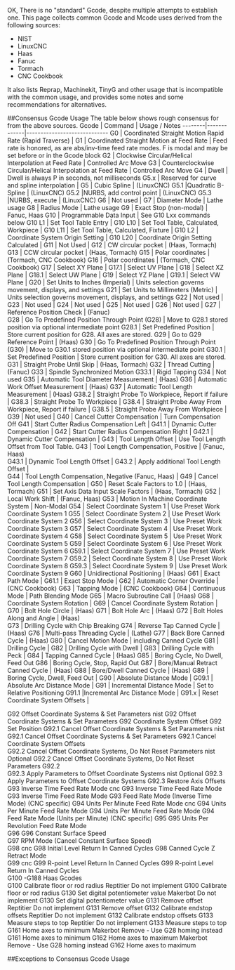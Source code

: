 OK, There is no "standard" Gcode, despite multiple attempts to establish one. This page collects common Gcode and Mcode uses derived from the following sources:

- NIST
- LinuxCNC
- Haas 
- Fanuc
- Tormach
- CNC Cookbook

It also lists Reprap, Machinekit, TinyG and other usage that is incompatible with the common usage, and provides some notes and some recommendations for alternatives.

##Consensus Gcode Usage
The table below shows rough consensus for from the above sources. 
	Gcode | Command | Usage / Notes
	--------|-------------|-----------------------------
	G0 | Coordinated Straight Motion Rapid Rate (Rapid Traverse) | 
	G1 | Coordinated Straight Motion at Feed Rate | Feed rate is honored, as are abs/inv-time feed rate modes. F is modal and may be set before or in the Gcode block
	G2 | Clockwise Circular/Helical Interpolation at Feed Rate | Controlled Arc Move
	G3 | Counterclockwise Circular/Helical Interpolation at Feed Rate | Controlled Arc Move
	G4 | Dwell | Dwell is always P in seconds, not milliseconds
	G5.x | Reserved for curve and spline  interpolation |
	G5 | Cubic Spline | (LinuxCNC)
	G5.1 |Quadratic B-Spline | (LinuxCNC)
	G5.2 |NURBS, add control point | (LinuxCNC)
	G5.3 |NURBS, execute | (LinuxCNC)
	G6 | Not used |
	G7 | Diameter Mode | Lathe usage
	G8 | Radius Mode | Lathe usage
	G9 | Exact Stop (non-modal) | Fanuc, Haas
	G10 | Programmable Data Input | See G10 Lxx commands below
	G10 L1 | Set Tool Table Entry |
	G10 L10 | Set Tool Table, Calculated, Workpiece |
	G10 L11 | Set Tool Table, Calculated, Fixture |
	G10 L2 | Coordinate System Origin Setting |
	G10 L20 | Coordinate Origin Setting Calculated |
	G11 | Not Used |
	G12 | CW circular pocket | (Haas, Tormach)
	G13 | CCW circular pocket | (Haas, Tormach) 
	G15 | Polar coordinates | (Tormach, CNC Cookbook)
	G16 | Polar coordinates | (Tormach, CNC Cookbook) 
	G17 | Select XY Plane |
	G17.1 | Select UV Plane | 
	G18 | Select XZ Plane |
	G18.1 | Select UW Plane | 
	G19 | Select YZ Plane |
	G19.1 | Select VW Plane | 
	G20 | Set Units to Inches (Imperial) | Units selection governs movement, displays, and settings
	G21 | Set Units to Millimeters (Metric) | Units selection governs movement, displays, and settings
	G22 | Not used |
	G23 | Not used |
	G24 | Not used |
	G25 | Not used |
	G26 | Not used |
	G27 | Reference Position Check | (Fanuc)	
	G28 | Go To Predefined Position Through Point (G28) | Move to G28.1 stored position via optional intermediate point
	G28.1 | Set Predefined Position | Store current position for G28. All axes are stored.
	G29 |  Go to G29 Reference Point | (Haas)
	G30 | Go To Predefined Position Through Point (G30) | Move to G30.1 stored position via optional intermediate point
	G30.1 | Set Predefined Position | Store current position for G30. All axes are stored.
	G31 | Straight Probe Until Skip | (Haas, Tormach)
	G32 | Thread Cutting | (Fanuc)
	G33 | Spindle Synchronized Motion
	G33.1 | Rigid Tapping
	G34 | Not used
	G35 | Automatic Tool Diameter Measurement | (Haas)
	G36 | Automatic Work Offset Measurement | (Haas)
	G37 | Automatic Tool Length Measurement | (Haas)
	G38.2 | Straight Probe To Workpiece, Report if failure |
	G38.3 | Straight Probe To Workpiece |
	G38.4 | Straight Probe Away From Workpiece, Report if failure |
	G38.5 | Straight Probe Away From Workpiece |
	G39 | Not used |
	G40 | Cancel Cutter Compensation | Turn Compensation Off
	G41 | Start Cutter Radius Compensation Left |
	G41.1 | Dynamic Cutter Compensation |
	G42 | Start Cutter Radius Compensation Right |
	G42.1 | Dynamic Cutter Compensation |
	G43 | Tool Length Offset | Use Tool Length Offset from Tool Table. 
	G43 | Tool Length Compensation, Positive | (Fanuc, Haas)	
	G43.1 | Dynamic Tool Length Offset |
	G43.2 | Apply additional Tool Length Offset |	
	G44 | Tool Length Compensation, Negative (Fanuc, Haas) |
	G49 | Cancel Tool Length Compensation |
	G50 | Reset Scale Factors to 1.0 | (Haas, Tormach)
	G51 | Set Axis Data Input Scale Factors | (Haas, Tormach)
	G52 | Local Work Shift | (Fanuc, Haas)
	G53 | Motion In Machine Coordinate System | Non-Modal
	G54 | Select Coordinate System 1 | Use Preset Work Coordinate System 1
	G55 | Select Coordinate System 2 | Use Preset Work Coordinate System 2
	G56 | Select Coordinate System 3 | Use Preset Work Coordinate System 3
	G57 | Select Coordinate System 4 | Use Preset Work Coordinate System 4
	G58 | Select Coordinate System 5 | Use Preset Work Coordinate System 5
	G59 | Select Coordinate System 6 | Use Preset Work Coordinate System 6
	G59.1 | Select Coordinate System 7 | Use Preset Work Coordinate System 7
	G59.2 | Select Coordinate System 8 | Use Preset Work Coordinate System 8
	G59.3 | Select Coordinate System 9 | Use Preset Work Coordinate System 9
	G60 | Unidirectional Positioning | (Haas)
	G61 | Exact Path Mode |
	G61.1 | Exact Stop Mode	|
	G62 | Automatic Corner Override | (CNC Cookbook)
	G63 | Tapping Mode | (CNC Cookbook)
	G64 | Continuous Mode | Path Blending Mode
	G65 | Macro Subroutine Call | (Haas)
	G68 | Coordinate System Rotation | 
	G69 | Cancel Coordinate System Rotation |
	G70 | Bolt Hole Circle | (Haas)
	G71 | Bolt Hole Arc | (Haas)
	G72 | Bolt Holes Along and Angle | (Haas)	
	G73 | Drilling Cycle with Chip Breaking
	G74 | Reverse Tap Canned Cycle | (Haas)
	G76 | Multi-pass Threading Cycle | (Lathe)
	G77 | Back Bore Canned Cycle | (Haas)
	G80 | Cancel Motion Mode | including Canned Cycle
	G81 | Drilling Cycle |
	G82 | Drilling Cycle with Dwell |
	G83 | Drilling Cycle with Peck |
	G84 | Tapping Canned Cycle | (Haas)	
	G85 | Boring Cycle, No Dwell, Feed Out
	G86 | Boring Cycle, Stop, Rapid Out
	G87 | Bore/Manual Retract Canned Cycle | (Haas)
	G88 | Bore/Dwell Canned Cycle | (Haas)
	G89 | Boring Cycle, Dwell, Feed Out |
	G90 | Absolute Distance Mode |
	G09.1 | Absolute Arc Distance Mode |
	G91 | Incremental Distance Mode	| Set to Relative Positioning
	G91.1 |Incremental Arc Distance Mode |
	G91.x | Reset Coordinate System Offsets | 

G92	Offset Coordinate Systems & Set Parameters	nist		G92	Offset Coordinate Systems & Set Parameters	G92	Coordinate System Offset	G92	Set Position
G92.1	Cancel Offset Coordinate Systems & Set Parameters	nist		G92.1	Cancel Offset Coordinate Systems & Set Parameters	G92.1	Cancel Coordinate System Offsets		
G92.2	Cancel Offset Coordinate Systems, Do Not Reset Parameters	nist	Optional	G92.2	Cancel Offset Coordinate Systems, Do Not Reset Parameters	G92.2			
G92.3	Apply Parameters to Offset Coordinate Systems	nist	Optional	G92.3	Apply Parameters to Offset Coordinate Systems	G92.3	Restore Axis Offsets		
G93	Inverse Time Feed Rate Mode	cnc		G93	Inverse Time Feed Rate Mode	G93	Inverse Time Feed Rate Mode	G93	Feed Rate Mode (Inverse Time Mode) (CNC specific)
G94	Units Per Minute Feed Rate Mode	cnc		G94	Units Per Minute Feed Rate Mode	G94	Units Per Minute Feed Rate Mode	G94	Feed Rate Mode (Units per Minute) (CNC specific)
G95	<reserved>					G95	Units Per Revolution Feed Rate Mode		
G96	<reserved>					G96	Constant Surface Speed		
						G97	RPM Mode (Cancel Constant Surface Speed)		
G98	<reserved>	cnc		G98	Initial Level Return In Canned Cycles	G98	Canned Cycle Z Retract Mode		
G99	<reserved>	cnc		G99	R-point Level Return In Canned Cycles	G99	R-point Level Return In Canned Cycles		
						G100 -G188	Haas Gcodes		
G100	Calibrate floor or rod radius	Reptitier	Do not implement					G100	Calibrate floor or rod radius
G130	Set digital potentiometer value	Makerbot	Do not implement					G130	Set digital potentiometer value
G131	Remove offset	Reptitier	Do not implement					G131	Remove offset
G132	Calibrate endstop offsets	Reptitier	Do not implement					G132	Calibrate endstop offsets
G133	Measure steps to top	Reptitier	Do not implement					G133	Measure steps to top
G161	Home axes to minimum	Makerbot	Remove - Use G28 homing instead					G161	Home axes to minimum
G162	Home axes to maximum	Makerbot	Remove - Use G28 homing instead					G162	Home axes to maximum

##Exceptions to Consensus Gcode Usage
